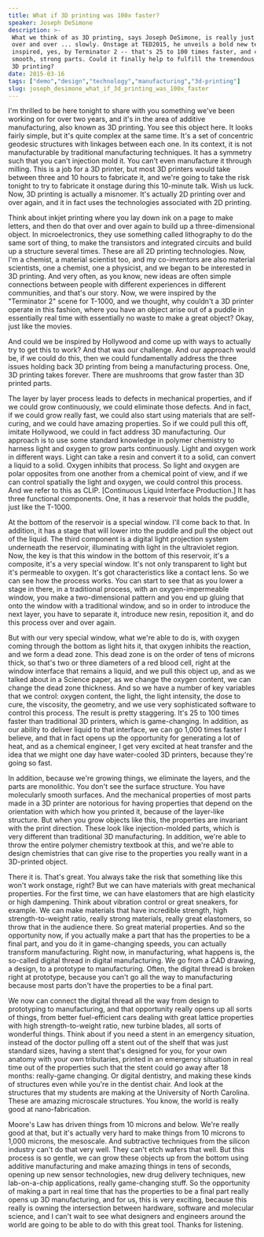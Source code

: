 ```yaml
---
title: What if 3D printing was 100x faster?
speaker: Joseph DeSimone
description: >-
 What we think of as 3D printing, says Joseph DeSimone, is really just 2D printing
 over and over ... slowly. Onstage at TED2015, he unveils a bold new technique --
 inspired, yes, by Terminator 2 -- that's 25 to 100 times faster, and creates
 smooth, strong parts. Could it finally help to fulfill the tremendous promise of
 3D printing?
date: 2015-03-16
tags: ["demo","design","technology","manufacturing","3d-printing"]
slug: joseph_desimone_what_if_3d_printing_was_100x_faster
---
```


I'm thrilled to be here tonight to share with you something we've been working on for over
two years, and it's in the area of additive manufacturing, also known as 3D printing. You
see this object here. It looks fairly simple, but it's quite complex at the same time.
It's a set of concentric geodesic structures with linkages between each one. In its
context, it is not manufacturable by traditional manufacturing techniques. It has a
symmetry such that you can't injection mold it. You can't even manufacture it through
milling. This is a job for a 3D printer, but most 3D printers would take between three and
10 hours to fabricate it, and we're going to take the risk tonight to try to fabricate it
onstage during this 10-minute talk. Wish us luck. Now, 3D printing is actually a misnomer.
It's actually 2D printing over and over again, and it in fact uses the technologies
associated with 2D printing.

Think about inkjet printing where you lay down ink on a page to make letters, and then do
that over and over again to build up a three-dimensional object. In microelectronics, they
use something called lithography to do the same sort of thing, to make the transistors and
integrated circuits and build up a structure several times. These are all 2D printing
technologies. Now, I'm a chemist, a material scientist too, and my co-inventors are also
material scientists, one a chemist, one a physicist, and we began to be interested in 3D
printing. And very often, as you know, new ideas are often simple connections between
people with different experiences in different communities, and that's our story. Now, we
were inspired by the "Terminator 2" scene for T-1000, and we thought, why couldn't a 3D
printer operate in this fashion, where you have an object arise out of a puddle in
essentially real time with essentially no waste to make a great object? Okay, just like
the movies.

And could we be inspired by Hollywood and come up with ways to actually try to get this to
work? And that was our challenge. And our approach would be, if we could do this, then we
could fundamentally address the three issues holding back 3D printing from being a
manufacturing process. One, 3D printing takes forever. There are mushrooms that grow faster
than 3D printed parts. 

The layer by layer process leads to defects in mechanical properties, and if we could grow
continuously, we could eliminate those defects. And in fact, if we could grow really fast,
we could also start using materials that are self-curing, and we could have amazing
properties. So if we could pull this off, imitate Hollywood, we could in fact address 3D
manufacturing. Our approach is to use some standard knowledge in polymer chemistry to
harness light and oxygen to grow parts continuously. Light and oxygen work in different
ways. Light can take a resin and convert it to a solid, can convert a liquid to a solid.
Oxygen inhibits that process. So light and oxygen are polar opposites from one another
from a chemical point of view, and if we can control spatially the light and oxygen, we
could control this process. And we refer to this as CLIP. [Continuous Liquid Interface
Production.] It has three functional components. One, it has a reservoir that holds the
puddle, just like the T-1000.

At the bottom of the reservoir is a special window. I'll come back to that. In addition,
it has a stage that will lower into the puddle and pull the object out of the liquid. The
third component is a digital light projection system underneath the reservoir,
illuminating with light in the ultraviolet region. Now, the key is that this window in the
bottom of this reservoir, it's a composite, it's a very special window. It's not only
transparent to light but it's permeable to oxygen. It's got characteristics like a contact
lens. So we can see how the process works. You can start to see that as you lower a stage
in there, in a traditional process, with an oxygen-impermeable window, you make a
two-dimensional pattern and you end up gluing that onto the window with a traditional
window, and so in order to introduce the next layer, you have to separate it, introduce
new resin, reposition it, and do this process over and over again.

But with our very special window, what we're able to do is, with oxygen coming through the
bottom as light hits it, that oxygen inhibits the reaction, and we form a dead zone. This
dead zone is on the order of tens of microns thick, so that's two or three diameters of a
red blood cell, right at the window interface that remains a liquid, and we pull this
object up, and as we talked about in a Science paper, as we change the oxygen content, we
can change the dead zone thickness. And so we have a number of key variables that we
control: oxygen content, the light, the light intensity, the dose to cure, the viscosity,
the geometry, and we use very sophisticated software to control this process. The result is
pretty staggering. It's 25 to 100 times faster than traditional 3D printers, which is
game-changing. In addition, as our ability to deliver liquid to that interface, we can go
1,000 times faster I believe, and that in fact opens up the opportunity for generating a
lot of heat, and as a chemical engineer, I get very excited at heat transfer and the idea
that we might one day have water-cooled 3D printers, because they're going so
fast.

In addition, because we're growing things, we eliminate the layers, and the parts are
monolithic. You don't see the surface structure. You have molecularly smooth surfaces. And
the mechanical properties of most parts made in a 3D printer are notorious for having
properties that depend on the orientation with which how you printed it, because of the
layer-like structure. But when you grow objects like this, the properties are invariant
with the print direction. These look like injection-molded parts, which is very different
than traditional 3D manufacturing. In addition, we're able to throw the entire polymer
chemistry textbook at this, and we're able to design chemistries that can give rise to the
properties you really want in a 3D-printed object.

There it is. That's great. You always take the risk that something like this won't work
onstage, right? But we can have materials with great mechanical properties. For the first
time, we can have elastomers that are high elasticity or high dampening. Think about
vibration control or great sneakers, for example. We can make materials that have
incredible strength, high strength-to-weight ratio, really strong materials, really great
elastomers, so throw that in the audience there. So great material properties. And so the
opportunity now, if you actually make a part that has the properties to be a final part,
and you do it in game-changing speeds, you can actually transform manufacturing. Right
now, in manufacturing, what happens is, the so-called digital thread in digital
manufacturing. We go from a CAD drawing, a design, to a prototype to manufacturing. Often,
the digital thread is broken right at prototype, because you can't go all the way to
manufacturing because most parts don't have the properties to be a final
part.

We now can connect the digital thread all the way from design to prototyping to
manufacturing, and that opportunity really opens up all sorts of things, from better
fuel-efficient cars dealing with great lattice properties with high strength-to-weight
ratio, new turbine blades, all sorts of wonderful things. Think about if you need a stent
in an emergency situation, instead of the doctor pulling off a stent out of the shelf that
was just standard sizes, having a stent that's designed for you, for your own anatomy with
your own tributaries, printed in an emergency situation in real time out of the properties
such that the stent could go away after 18 months: really-game changing. Or digital
dentistry, and making these kinds of structures even while you're in the dentist chair.
And look at the structures that my students are making at the University of North
Carolina. These are amazing microscale structures. You know, the world is really good at
nano-fabrication.

Moore's Law has driven things from 10 microns and below. We're really good at that, but
it's actually very hard to make things from 10 microns to 1,000 microns, the mesoscale.
And subtractive techniques from the silicon industry can't do that very well. They can't
etch wafers that well. But this process is so gentle, we can grow these objects up from
the bottom using additive manufacturing and make amazing things in tens of seconds,
opening up new sensor technologies, new drug delivery techniques, new lab-on-a-chip
applications, really game-changing stuff. So the opportunity of making a part in real time
that has the properties to be a final part really opens up 3D manufacturing, and for us,
this is very exciting, because this really is owning the intersection between hardware,
software and molecular science, and I can't wait to see what designers and engineers
around the world are going to be able to do with this great tool. Thanks for
listening.

<!--
ad_duration=3.33
comment_count=79
event="TED2015"
external_start_time=0
has_talk_citation=0
intro_duration=11.82
is_subtitle_required="False"
is_talk_featured="True"
language="en"
language_swap="False"
native_language="en"
number_of_related_talks=6
number_of_speakers=1
number_of_subtitled_videos=29
number_of_tags=5
number_of_talk_download_languages=29
number_of_talk_more_resources=1
number_of_talk_recommendations=0
number_of_talks_take_actions=0
post_ad_duration=0.83
published_timestamp="2015-03-19 18:37:34"
recording_date="2015-03-16"
speaker_description="Chemist, inventor"
speaker_is_published=1
speaker_name="Joseph DeSimone"
talk_name="What if 3D printing was 100x faster?"
talks_tags=["demo","design","technology","manufacturing","3d-printing"]
talks_take_action=[]
url_audio="https://download.ted.com/talks/JosephDeSimone_2015.mp3?apikey=acme-roadrunner"
url_photo_speaker="https://pe.tedcdn.com/images/ted/28112f9f45745ce586efda47204b26cde106a2d0_254x191.jpg"
url_photo_talk="https://pe.tedcdn.com/images/ted/2ef806c0d21c3c82ad49f3735e599b8233f804d5_2880x1620.jpg"
url_webpage="https://www.ted.com/talks/joseph_desimone_what_if_3d_printing_was_100x_faster"
video_type_name="TED Stage Talk"
-->